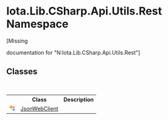 # Iota.Lib.CSharp.Api.Utils.Rest Namespace
 

\[Missing <summary> documentation for "N:Iota.Lib.CSharp.Api.Utils.Rest"\]


## Classes
&nbsp;<table><tr><th></th><th>Class</th><th>Description</th></tr><tr><td>![Public class](media/pubclass.gif "Public class")</td><td><a href="T_Iota_Lib_CSharp_Api_Utils_Rest_JsonWebClient">JsonWebClient</a></td><td /></tr></table>&nbsp;
